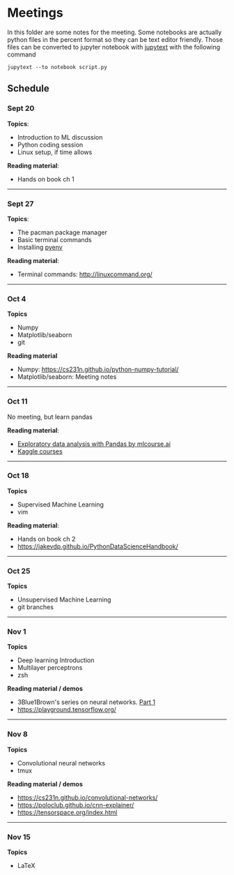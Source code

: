 # Meetings

In this folder are some notes for the meeting. Some notebooks are actually python files in the percent format so they can be text editor friendly. Those files can be converted to jupyter notebook with [jupytext](https://github.com/mwouts/jupytext) with the following command

```
jupytext --to notebook script.py
```

## Schedule

### Sept 20

**Topics**:

- Introduction to ML discussion
- Python coding session
- Linux setup, if time allows

**Reading material**:

- Hands on book ch 1

---

### Sept 27

**Topics**:

- The pacman package manager
- Basic terminal commands
- Installing [pyenv](https://github.com/pyenv/pyenv)

**Reading material**:

- Terminal commands: http://linuxcommand.org/

---

### Oct 4

**Topics**

- Numpy
- Matplotlib/seaborn
- git

**Reading material**

- Numpy: https://cs231n.github.io/python-numpy-tutorial/
- Matplotlib/seaborn: Meeting notes

---

### Oct 11

No meeting, but learn pandas

**Reading material**:

- [Exploratory data analysis with Pandas by mlcourse.ai](https://mlcourse.ai/articles/topic1-exploratory-data-analysis-with-pandas/)
- [Kaggle courses](https://www.kaggle.com/learn/overview)

---

### Oct 18

**Topics**

- Supervised Machine Learning
- vim

**Reading material**:

- Hands on book ch 2
- https://jakevdp.github.io/PythonDataScienceHandbook/

---

### Oct 25

**Topics**

- Unsupervised Machine Learning
- git branches

---

### Nov 1

**Topics**

- Deep learning Introduction
- Multilayer perceptrons
- zsh

**Reading material / demos**

- 3Blue1Brown's series on neural networks. [Part 1](https://www.youtube.com/watch?v=aircAruvnKk)
- https://playground.tensorflow.org/

---

### Nov 8

**Topics**

- Convolutional neural networks
- tmux

**Reading material / demos**

- https://cs231n.github.io/convolutional-networks/
- https://poloclub.github.io/cnn-explainer/
- https://tensorspace.org/index.html

---

### Nov 15

**Topics**

- LaTeX

